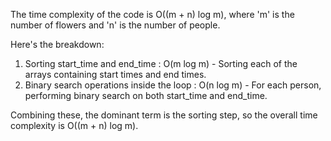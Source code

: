 The time complexity of the code is O((m + n) log m), where 'm' is the number of flowers and 'n' is the number of people.

Here's the breakdown:

1. Sorting start_time and end_time :  O(m log m) - Sorting each of the arrays containing start times and end times.
2. Binary search operations inside the loop :  O(n log m) - For each person, performing binary search on both start_time and end_time.

Combining these, the dominant term is the sorting step, so the overall time complexity is O((m + n) log m).
​
